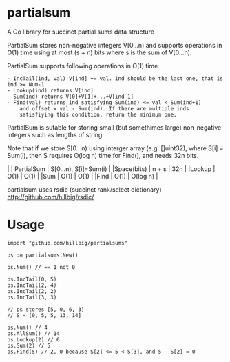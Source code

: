 partialsum
==========

A Go library for succinct partial sums data structure

PartialSum stores non-negative integers V[0...n) and supports operations
in O(1) time using at most (s + n) bits where s is the sum of V[0...n).

PartialSum supports following operations in O(1) time

	- IncTail(ind, val) V[ind] += val. ind should be the last one, that is ind >= Num-1
	- Lookup(ind) returns V[ind]
	- Sum(ind) returns V[0]+V[1]+...+V[ind-1]
	- Find(val) returns ind satisfying Sum(ind) <= val < Sum(ind+1)
		and offset = val - Sum(ind). If there are multiple inds
		satisfiying this condition, return the minimum one.

PartialSum is sutable for storing small (but somethimes large) non-negative integers
such as lengths of string.

Note that if we store S[0...n) using interger array (e.g. []uint32),
where S[i] = Sum(i), then S requires O(log n) time for Find(), and needs 32n bits.

|       | PartialSum | S[0...n), S[i]=Sum(i) |
|Space(bits) | n + s | 32n |
|Lookup | O(1) | O(1) |
|Sum | O(1) | O(1) |
|Find | O(1) | O(log n) |

partialsum uses rsdic (succinct rank/select dictionary)
	- http://github.com/hillbig/rsdic/

Usage
=====
```
import "github.com/hillbig/partialsums"

ps := partialsums.New()

ps.Num() // == 1 not 0

ps.IncTail(0, 5)
ps.IncTail(2, 4)
ps.IncTail(2, 2)
ps.IncTail(3, 3)

// ps stores [5, 0, 6, 3]
// S = [0, 5, 5, 13, 14]

ps.Num() // 4
ps.AllSum() // 14
ps.Lookup(2) // 6
ps.Sum(2) // 5
ps.Find(5) // 2, 0 because S[2] <= 5 < S[3], and 5 - S[2] = 0
```